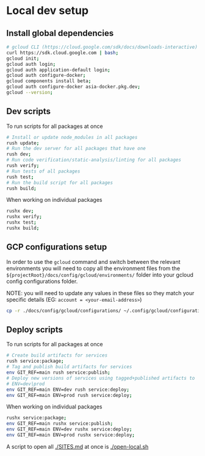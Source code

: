 # Local dev setup

## Install global dependencies

```sh
# gcloud CLI (https://cloud.google.com/sdk/docs/downloads-interactive)
curl https://sdk.cloud.google.com | bash;
gcloud init;
gcloud auth login;
gcloud auth application-default login;
gcloud auth configure-docker;
gcloud components install beta;
gcloud auth configure-docker asia-docker.pkg.dev;
gcloud --version;
```

## Dev scripts

To run scripts for all packages at once

```sh
# Install or update node_modules in all packages
rush update;
# Run the dev server for all packages that have one
rush dev;
# Run code verification/static-analysis/linting for all packages
rush verify;
# Run tests of all packages
rush test;
# Run the build script for all packages
rush build;
```

When working on individual packages

```sh
rushx dev;
rushx verify;
rushx test;
rushx build;
```

## GCP configurations setup

In order to use the `gcloud` command and switch between the relevant environments you will need to copy all the environment files from the `${projectRoot}/docs/config/gcloud/environments/` folder into your gcloud config configurations folder.

NOTE: you will need to update any values in these files so they match your specific details (EG: `account = <your-email-address>`)

```sh
cp -r ./docs/config/gcloud/configurations/ ~/.config/gcloud/configurations/;
```

## Deploy scripts

To run scripts for all packages at once

```sh
# Create build artifacts for services
rush service:package;
# Tag and publish build artifacts for services
env GIT_REF=main rush service:publish;
# Deploy new versions of services using tagged+published artifacts to
# ENV=dev|prod
env GIT_REF=main ENV=dev rush service:deploy;
env GIT_REF=main ENV=prod rush service:deploy;
```

When working on individual packages

```sh
rushx service:package;
env GIT_REF=main rushx service:publish;
env GIT_REF=main ENV=dev rushx service:deploy;
env GIT_REF=main ENV=prod rushx service:deploy;
```

A script to open all [./SITES.md](./SITES.md) at once is [./open-local.sh](../open-local.sh)
